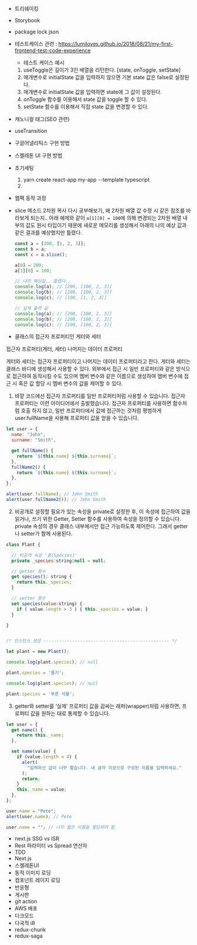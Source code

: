 - 트리쉐이킹
- Storybook
- package lock json
- 테스트케이스 관련 : https://lumiloves.github.io/2018/08/21/my-first-frontend-test-code-experience
  - 테스트 케이스 예시
  1. useToggle은 길이가 3인 배열을 리턴한다. [state, onToggle, setState]
  2. 매개변수로 initialState 값을 입력하지 않으면 기본 state 값은 false로 설정된다.
  3. 매개변수로 initialState 값을 입력하면 state에 그 값이 설정된다.
  4. onToggle 함수를 이용해서 state 값을 toggle 할 수 있다.
  5. setState 함수를 이용해서 직접 state 값을 변경할 수 있다.
- 캐노니컬 태그(SEO 관련)
- useTransition
- 구글어낼리틱스 구현 방법
- 스켈레톤 UI 구현 방법
- 초기세팅
  1. yarn create react-app my-app --template typescript
  2.
- 웹팩 동작 과정
- slice 메소드 2차원 복사 다시 공부해보기, 왜 2차원 배열 값 수정 시 같은 참조를 바라보게 되는지.. 아래 예제와 같이 `a[1][0] = 100`에 의해 변경되는 2차원 배열 내부의 값도 원시 타입이기 때문에 새로운 메모리를 생성해서 아래의 나의 예상 값과 같은 결과를 예상했지만 틀렸다.

  ```js
  const a = [100, [1, 2, 3]];
  const b = a;
  const c = a.slice();

  a[0] = 200;
  a[1][0] = 100;

  // 나의 예상값.. 틀렸다..
  console.log(a); // [200, [100, 2, 3]]
  console.log(b); // [200, [100, 2, 3]]
  console.log(c); // [100, [1, 2, 3]]

  // 실제 출력 값
  console.log(a); // [200, [100, 2, 3]]
  console.log(b); // [200, [100, 2, 3]]
  console.log(c); // [100, [100, 2, 3]]
  ```

- 클래스의 접근자 프로퍼티인 게터와 세터

접근자 프로퍼티(게터, 세터)
나머지는 데이터 프로퍼티

게터와 세터는 접근자 프로퍼티이고 나머지는 데이터 프로퍼티라고 한다. 게터와 세터는 클래스 바디에 생성해서 사용할 수 있다. 외부에서 접근 시 일반 프로퍼티와 같은 방식으로 접근하여 동작시킬 수도 있으며 멤버 변수와 같은 이름으로 생성하여 멤버 변수에 접근 시 혹은 값 할당 시 멤버 변수의 값을 제어할 수 있다.

1. 바깥 코드에선 접근자 프로퍼티를 일반 프로퍼티처럼 사용할 수 있습니다. 접근자 프로퍼티는 이런 아이디어에서 출발했습니다. 접근자 프로퍼티를 사용하면 함수처럼 호출 하지 않고, 일반 프로퍼티에서 값에 접근하는 것처럼 평범하게 user.fullName을 사용해 프로퍼티 값을 얻을 수 있습니다.

```js
let user = {
  name: "John",
  surname: "Smith",

  get fullName() {
    return `${this.name} ${this.surname}`;
  },
  fullName2() {
    return `${this.name} ${this.surname}`;
  },
};

alert(user.fullName); // John Smith
alert(user.fullName2()); // John Smith
```

2. 비공개로 설정할 필요가 있는 속성을 private로 설정한 후, 이 속성에 접근하여 값을 읽거나, 쓰기 위한 Getter, Setter 함수를 사용하여 속성을 정의할 수 있습니다. private 속성의 경우 클래스 내부에서만 접근 가능하도록 제어한다. 그래서 getter나 setter가 함께 사용된다.

```js
class Plant {

  // 비공개 속성 '종(Species)'
  private _species:string|null = null;

  // getter 함수
  get species(): string {
    return this._species;
  }

  // setter 함수
  set species(value:string) {
    if ( value.length > 3 ) { this._species = value; }
  }

}


/* 인스턴스 생성 ------------------------------------------------ */

let plant = new Plant();

console.log(plant.species); // null

plant.species = '줄기';

console.log(plant.species); // null

plant.species = '푸른 식물';
```

3. getter와 setter를 ‘실제’ 프로퍼티 값을 감싸는 래퍼(wrapper)처럼 사용하면, 프로퍼티 값을 원하는 대로 통제할 수 있습니다.

```js
let user = {
  get name() {
    return this._name;
  },

  set name(value) {
    if (value.length < 4) {
      alert(
        "입력하신 값이 너무 짧습니다. 네 글자 이상으로 구성된 이름을 입력하세요."
      );
      return;
    }
    this._name = value;
  },
};

user.name = "Pete";
alert(user.name); // Pete

user.name = ""; // 너무 짧은 이름을 할당하려 함
```

- next.js SSG vs ISR
- Rest 파라미터 vs Spread 연산자
- TDD
- Next.js
- 스켈레톤UI
- 동적 이미지 로딩
- 컴포넌트 레이지 로딩
- 반응형
- 게시판
- git action
- AWS 배포
- 다크모드
- 다국적 i8
- redux-chunk
- redux-saga
